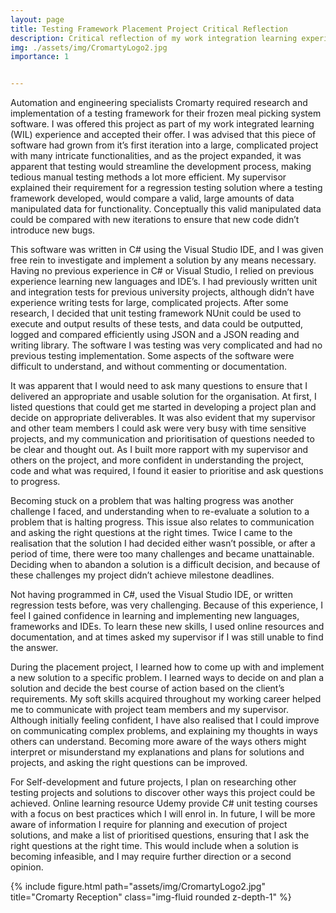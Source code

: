 ```yaml
---
layout: page
title: Testing Framework Placement Project Critical Reflection
description: Critical reflection of my work integration learning experience project
img: ./assets/img/CromartyLogo2.jpg
importance: 1


---
```


Automation and engineering specialists Cromarty required research and implementation of a testing framework for their frozen meal picking system software. I was offered this project as part of my work integrated learning (WIL) experience and accepted their offer. I was advised that this piece of software had grown from it’s first iteration into a large, complicated project with many intricate functionalities, and as the project expanded, it was apparent that testing would streamline the development process, making tedious manual testing methods a lot more efficient. My supervisor explained their requirement for a regression testing solution where a testing framework developed, would compare a valid, large amounts of data manipulated data for functionality. Conceptually this valid manipulated data could be compared with new iterations to ensure that new code didn’t introduce new bugs.

This software was written in C# using the Visual Studio IDE, and I was given free rein to investigate and implement a solution by any means necessary. Having no previous experience in C# or Visual Studio, I relied on previous experience learning new languages and IDE’s. I had previously written unit and integration tests for previous university projects, although didn’t have experience writing tests for large, complicated projects. After some research, I decided that unit testing framework NUnit could be used to execute and output results of these tests, and data could be outputted, logged and compared efficiently using JSON and a JSON reading and writing library. The software I was testing was very complicated and had no previous testing implementation. Some aspects of the software were difficult to understand, and without commenting or documentation. 

It was apparent that I would need to ask many questions to ensure that I delivered an appropriate and usable solution for the organisation. At first, I listed questions that could get me started in developing a project plan and decide on appropriate deliverables. It was also evident that my supervisor and other team members I could ask were very busy with time sensitive projects, and my communication and prioritisation of questions needed to be clear and thought out. As I built more rapport with my supervisor and others on the project, and more confident in understanding the project, code and what was required, I found it easier to prioritise and ask questions to progress. 

Becoming stuck on a problem that was halting progress was another challenge I faced, and understanding when to re-evaluate a solution to a problem that is halting progress. This issue also relates to communication and asking the right questions at the right times. Twice I came to the realisation that the solution I had decided either wasn’t possible, or after a period of time, there were too many challenges and became unattainable. Deciding when to abandon a solution is a difficult decision, and because of these challenges my project didn’t achieve milestone deadlines.

Not having programmed in C#, used the Visual Studio IDE, or written regression tests before, was very challenging. Because of this experience, I feel I gained confidence in learning and implementing new languages, frameworks and IDEs. To learn these new skills, I used online resources and documentation, and at times asked my supervisor if I was still unable to find the answer. 

During the placement project, I learned how to come up with and implement a new solution to a specific problem. I learned ways to decide on and plan a solution and decide the best course of action based on the client’s requirements. My soft skills acquired throughout my working career helped me to communicate with project team members and my supervisor. Although initially feeling confident, I have also realised that I could improve on communicating complex problems, and explaining my thoughts in ways others can understand. Becoming more aware of the ways others might interpret or misunderstand my explanations and plans for solutions and projects, and asking the right questions can be improved. 

For Self-development and future projects, I plan on researching other testing projects and solutions to discover other ways this project could be achieved. Online learning resource Udemy provide C# unit testing courses with a focus on best practices which I will enrol in. In future, I will be more aware of information I require for planning and execution of project solutions, and make a list of prioritised questions, ensuring that I ask the right questions at the right time. This would include when a solution is becoming infeasible, and I may require further direction or a second opinion. 


<div class="row">
    <div class="col-sm mt-3 mt-md-0">
        {% include figure.html path="assets/img/CromartyLogo2.jpg" title="Cromarty Reception" class="img-fluid rounded z-depth-1" %}
    </div>
</div>



